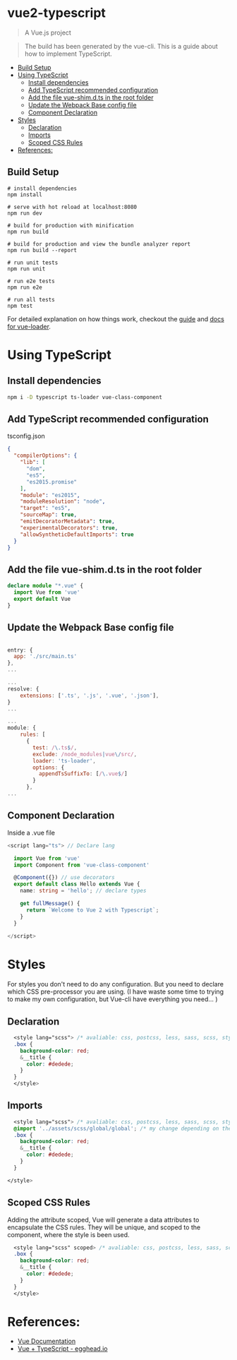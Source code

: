 # vue2-typescript

> A Vue.js project

> The build has been generated by the vue-cli.
> This is a guide about how to implement TypeScript.


- [Build Setup](#build-setup)
- [Using TypeScript](#using-typescript)
  - [Install dependencies](#install-dependencies)
  - [Add TypeScript recommended configuration](#add-typescript-recommended-configuration)
  - [Add the file vue-shim.d.ts in the root folder](#add-the-file-vue-shimdts-in-the-root-folder)
  - [Update the Webpack Base config file](#update-the-webpack-base-config-file)
  - [Component Declaration](#component-declaration)
- [Styles](#styles)
  - [Declaration](#declaration)
  - [Imports](#imports)
  - [Scoped CSS Rules](#scoped-css-rules)
- [References:](#references)

## Build Setup
```
# install dependencies
npm install

# serve with hot reload at localhost:8080
npm run dev

# build for production with minification
npm run build

# build for production and view the bundle analyzer report
npm run build --report

# run unit tests
npm run unit

# run e2e tests
npm run e2e

# run all tests
npm test
```

For detailed explanation on how things work, checkout the [guide](http://vuejs-templates.github.io/webpack/) and [docs for vue-loader](http://vuejs.github.io/vue-loader).

# Using TypeScript

## Install dependencies
```bash
npm i -D typescript ts-loader vue-class-component
```

## Add TypeScript recommended configuration
tsconfig.json

```json
{
  "compilerOptions": {
    "lib": [
      "dom",
      "es5",
      "es2015.promise"
    ],
    "module": "es2015",
    "moduleResolution": "node",
    "target": "es5",
    "sourceMap": true,
    "emitDecoratorMetadata": true,
    "experimentalDecorators": true,
    "allowSyntheticDefaultImports": true
  }
}
```

## Add the file vue-shim.d.ts in the root folder

```typescript
declare module "*.vue" {
  import Vue from 'vue'
  export default Vue
}

```


## Update the Webpack Base config file

```javascript

entry: {
  app: './src/main.ts'
},
...

...
resolve: {
    extensions: ['.ts', '.js', '.vue', '.json'],
}
...

...
module: {
    rules: [
      {
        test: /\.ts$/,
        exclude: /node_modules|vue\/src/,
        loader: 'ts-loader',
        options: {
          appendTsSuffixTo: [/\.vue$/]
        }
      },
...

```

## Component Declaration

Inside a .vue file

```typescript
<script lang="ts"> // Declare lang

  import Vue from 'vue'
  import Component from 'vue-class-component'

  @Component({}) // use decorators
  export default class Hello extends Vue {
    name: string = 'hello'; // declare types

    get fullMessage() {
      return `Welcome to Vue 2 with Typescript`;
    }
  }
  
</script>
```

# Styles

For styles you don't need to do any configuration. But you need to declare which CSS pre-processor you are using.
(I have waste some time to trying to make my own configuration, but Vue-cli have everything you need... )

## Declaration
```CSS
  <style lang="scss"> /* avaliable: css, postcss, less, sass, scss, stylus or styl */
  .box {
    background-color: red;  
    &__title {
      color: #dedede;
    }
  }
  </style>
```

## Imports
```CSS
  <style lang="scss"> /* avaliable: css, postcss, less, sass, scss, stylus or styl */
  @import '../assets/scss/global/global'; /* my change depending on the lang */
  .box {
    background-color: red;  
    &__title {
      color: #dedede;
    }
  }

</style>
```

## Scoped CSS Rules
Adding the attribute scoped, Vue will generate a data attributes to encapsulate the CSS rules.
They will be unique, and scoped to the component, where the style is been used.
```CSS
  <style lang="scss" scoped> /* avaliable: css, postcss, less, sass, scss, stylus or styl */
  .box {
    background-color: red;  
    &__title {
      color: #dedede;
    }
  }
  </style>
```

# References:
- [Vue Documentation](https://vuejs.org/)
- [Vue + TypeScript - egghead.io](https://egghead.io/courses/use-typescript-to-develop-vue-js-web-applications)
